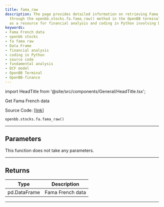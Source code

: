 ```yaml
---
title: fama_raw
description: The page provides detailed information on retrieving Fama French data
  through the openbb.stocks.fa.fama_raw() method in the OpenBB terminal. It serves
  as a resource for financial analysis and coding in Python involving DCF models.
keywords:
- Fama French data
- openbb stocks
- fa fama raw
- Data Frame
- financial analysis
- coding in Python
- source code
- fundamental analysis
- DCF model
- OpenBB Terminal
- OpenBB-finance
---
```


import HeadTitle from '@site/src/components/General/HeadTitle.tsx';

<HeadTitle title="stocks.fa.fama_raw - Reference | OpenBB SDK Docs" />

Get Fama French data

Source Code: [[link](https://github.com/OpenBB-finance/OpenBBTerminal/tree/main/openbb_terminal/stocks/fundamental_analysis/dcf_model.py#L240)]

```python
openbb.stocks.fa.fama_raw()
```

---

## Parameters

This function does not take any parameters.

---

## Returns

| Type | Description |
| ---- | ----------- |
| pd.DataFrame | Fama French data |
---
